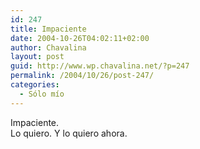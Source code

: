 ```yaml
---
id: 247
title: Impaciente
date: 2004-10-26T04:02:11+02:00
author: Chavalina
layout: post
guid: http://www.wp.chavalina.net/?p=247
permalink: /2004/10/26/post-247/
categories:
  - Sólo mío
---
```

Impaciente.  
Lo quiero. Y lo quiero ahora.